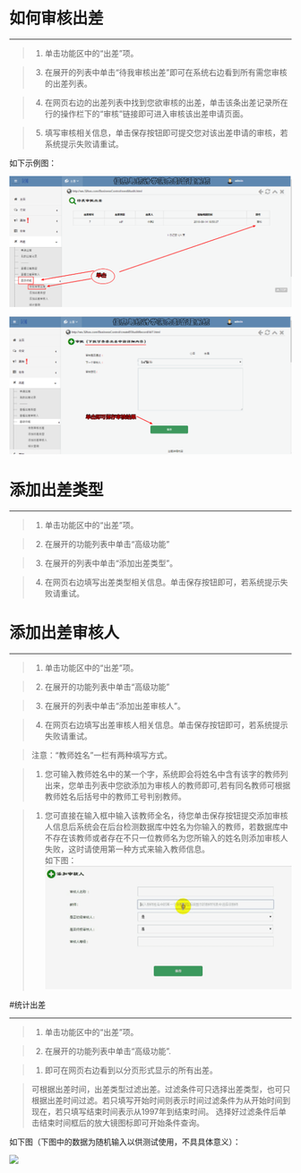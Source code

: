 # 如何审核出差

---

> 1. 单击功能区中的“出差”项。

> 3. 在展开的列表中单击“待我审核出差”即可在系统右边看到所有需您审核的出差列表。

> 4. 在网页右边的出差列表中找到您欲审核的出差，单击该条出差记录所在行的操作栏下的“审核”链接即可进入审核该出差申请页面。

> 5. 填写审核相关信息，单击保存按钮即可提交您对该出差申请的审核，若系统提示失败请重试。

如下示例图：


![](/assets/chapter2/chuchai/审核.png)

![](/assets/chapter2/chuchai/审核2.png)

# 添加出差类型

---

> 1. 单击功能区中的“出差”项。

> 2. 在展开的功能列表中单击“高级功能”

> 3. 在展开的列表中单击“添加出差类型”。

> 4. 在网页右边填写出差类型相关信息。单击保存按钮即可，若系统提示失败请重试。


# 添加出差审核人<a id='addbta'></a>

---

> 1. 单击功能区中的“出差”项。

> 2. 在展开的功能列表中单击“高级功能”

> 3. 在展开的列表中单击“添加出差审核人”。

> 4. 在网页右边填写出差审核人相关信息。单击保存按钮即可，若系统提示失败请重试。

>   <w>注意：“教师姓名”一栏有两种填写方式。

>    1.  <w>您可输入教师姓名中的某一个字，系统即会将姓名中含有该字的教师列出来，您单击列表中您欲添加为审核人的教师即可,若有同名教师可根据教师姓名后括号中的教师工号判别教师。

>    1.  <W>您可直接在输入框中输入该教师全名，待您单击保存按钮提交添加审核人信息后系统会在后台检测数据库中姓名为你输入的教师，若数据库中不存在该教师或者存在不只一位教师名为您所输入的姓名则添加审核人失败，这时请使用第一种方式来输入教师信息。  
   如下图：
![](/assets/chapter2/chuchai/审核人.gif)



#统计出差

----

> 1. 单击功能区中的“出差”项。

> 2. 在展开的功能列表中单击“高级功能”.

>1.  即可在网页右边看到以分页形式显示的所有出差。

>   可根据出差时间，出差类型过滤出差。过滤条件可只选择出差类型，也可只根据出差时间过滤。若只填写开始时间则表示时间过滤条件为从开始时间到现在，若只填写结束时间表示从1997年到结束时间。
   选择好过滤条件后单击结束时间框后的放大镜图标即可开始条件查询。

如下图（下图中的数据为随机输入以供测试使用，不具具体意义）：

![](/assets/chapter2/chuchai/cha.gif)

